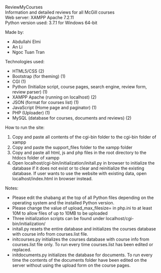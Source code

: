 ReviewMyCourses\
Information and detailed reviews for all McGill courses\
Web server: XAMPP Apache 7.2.11\
Python version used: 3.7.1 for Windows 64-bit

Made by:
* Abdullahi Elmi
* An Li
* Ngoc Tuan Tran

Technologies used:
* HTML5/CSS (2)
* Bootstrap (for theming) (1)
* CGI (1)
* Python (Initialize script, course pages, search engine, review form, review parser) (1)
* XAMPP Apache (running on localhost) (2)
* JSON (format for courses list) (1)
* JavaScript (Home page and paginator) (1)
* PHP (Uploader) (1)
* MySQL (database for courses, documents and reviews) (2)

How to run the site:
1. Copy and paste all contents of the cgi-bin folder to the cgi-bin folder of xampp
2. Copy and paste the support_files folder to the xampp folder
3. Copy and paste all html, js and php files in the root directory to the htdocs folder of xampp
4. Open localhost/cgi-bin/initialization/initall.py in browser to initialize the database if it does not exist or to clear and reinitialize the existing database. If user wants to use the website with existing data, open localhost/index.html in browser instead.

Notes:
* Please edit the shabang at the top of all Python files depending on the operating system and the installed Python version.
* Please change the value of upload_max_filesize= in php.ini to at least 10M to allow files of up to 10MB to be uploaded
* Three initialization scripts can be found under localhost/cgi-bin/initialization/
* initall.py resets the entire database and initializes the courses database with course info from courses.list file.
* initcourses.py initializes the courses database with course info from courses.list file only. To run every time courses.list has been edited or replaced.
* initdocuments.py initializes the database for documents. To run every time the contents of the documents folder have been edited on the server without using the upload form on the course pages.